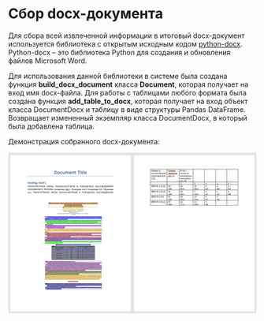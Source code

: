 Сбор docx-документа
=====================

Для сбора всей извлеченной информации в итоговый docx-документ используется библиотека с открытым исходным кодом [python-docx](https://python-docx.readthedocs.io/en/latest/). Python-docx – это библиотека Python для создания и обновления файлов Microsoft Word. 

Для использования данной библиотеки в системе была создана функция **build_docx_document** класса **Document**, которая получает на вход имя docx-файла. Для работы с таблицами любого формата была создана функция **add_table_to_docx**, которая получает на вход объект класса DocumentDocx и таблицу в виде структуры Pandas DataFrame. Возвращает измененный экземпляр класса DocumentDocx, в который была добавлена таблица. 

Демонстрация собранного docx-документа: 

![Demo](https://github.com/owls-nlp/pdf_tools_bot_ICQ/blob/master/info/images/build_docx_demo.jpg)